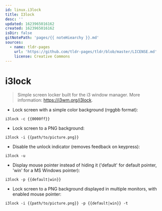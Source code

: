 ```yaml
---
id: linux.i3lock
title: I3lock
desc: ''
updated: 1623965016162
created: 1623965016162
isDir: false
gitNotePath: 'pages/{{ noteHiearchy }}.md'
sources:
  - name: tldr-pages
    url: 'https://github.com/tldr-pages/tldr/blob/master/LICENSE.md'
    license: Creative Commons
---
```

# i3lock

> Simple screen locker built for the i3 window manager.
> More information: <https://i3wm.org/i3lock>.

- Lock screen with a simple color background (rrggbb format):

`i3lock -c {{0000ff}}`

- Lock screen to a PNG background:

`i3lock -i {{path/to/picture.png}}`

- Disable the unlock indicator (removes feedback on keypress):

`i3lock -u`

- Display mouse pointer instead of hiding it ('default' for default pointer, 'win' for a MS Windows pointer):

`i3lock -p {{default|win}}`

- Lock screen to a PNG background displayed in multiple monitors, with enabled mouse pointer:

`i3lock -i {{path/to/picture.png}} -p {{default|win}} -t`

